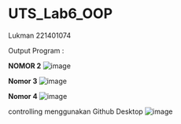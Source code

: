 # UTS_Lab6_OOP
 Lukman 221401074

Output Program :

**NOMOR 2**
![image](https://github.com/Lukmannh21/UTS_Lab6_OOP/assets/161408812/9027c143-83f6-456a-987b-61579e30c0f0)

**Nomor 3**
![image](https://github.com/Lukmannh21/UTS_Lab6_OOP/assets/161408812/baf07f96-1afc-42dd-96d5-a6aa34ee428e)

**Nomor 4**
![image](https://github.com/Lukmannh21/UTS_Lab6_OOP/assets/161408812/3258a943-73ea-4310-bb7d-cfa243994447)

controlling menggunakan Github Desktop 
![image](https://github.com/Lukmannh21/UTS_Lab6_OOP/assets/161408812/7307b198-34f3-4247-ad68-6a7c6cad7042)

